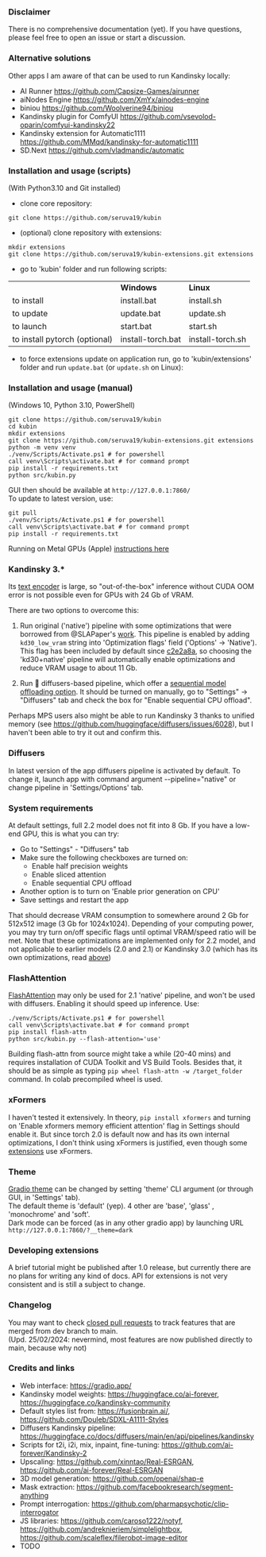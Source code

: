 ### Disclaimer

There is no comprehensive documentation (yet).
If you have questions, please feel free to open an issue or start a discussion.

### Alternative solutions

Other apps I am aware of that can be used to run Kandinsky locally:

* AI Runner https://github.com/Capsize-Games/airunner
* aiNodes Engine https://github.com/XmYx/ainodes-engine
* biniou https://github.com/Woolverine94/biniou
* Kandinsky plugin for ComfyUI https://github.com/vsevolod-oparin/comfyui-kandinsky22
* Kandinsky extension for Automatic1111 https://github.com/MMqd/kandinsky-for-automatic1111
* SD.Next https://github.com/vladmandic/automatic

### Installation and usage (scripts)
(With Python3.10 and Git installed)
* clone core repository:

```git clone https://github.com/seruva19/kubin```
* (optional) clone repository with extensions:
```
mkdir extensions
git clone https://github.com/seruva19/kubin-extensions.git extensions
```
* go to 'kubin' folder and run following scripts:

<table>
<tr>
<td></td>
<td><b>Windows</b></td>
<td><b>Linux</b></td>
</tr><tr></tr>
<tr>
<td>to install</td>
<td>install.bat</td>
<td>install.sh</td>
</tr><tr></tr>
<tr>
<td>to update</td>
<td>update.bat</td>
<td>update.sh</td>
</tr><tr></tr>
<tr>
<td>to launch</td>
<td>start.bat</td>
<td>start.sh</td>
</tr><tr></tr>
<tr>
<td>to install pytorch (optional)</td>
<td>install-torch.bat</td>
<td>install-torch.sh</td>
</tr>
</table>

* to force extensions update on application run, go to 'kubin/extensions' folder and run `update.bat` (or `update.sh` on Linux):

### Installation and usage (manual)
(Windows 10, Python 3.10, PowerShell)
```
git clone https://github.com/seruva19/kubin
cd kubin
mkdir extensions
git clone https://github.com/seruva19/kubin-extensions.git extensions
python -m venv venv
./venv/Scripts/Activate.ps1 # for powershell
call venv\Scripts\activate.bat # for command prompt
pip install -r requirements.txt
python src/kubin.py
```
GUI then should be available at `http://127.0.0.1:7860/`
<br>
To update to latest version, use:
```
git pull
./venv/Scripts/Activate.ps1 # for powershell
call venv\Scripts\activate.bat # for command prompt
pip install -r requirements.txt
```
Running on Metal GPUs (Apple) [instructions here](https://github.com/seruva19/kubin/pull/62)

### Kandinsky 3.*

Its [text encoder](https://huggingface.co/google/flan-ul2) is large, so "out-of-the-box" inference without CUDA OOM error is not possible even for GPUs with 24 Gb of VRAM.

There are two options to overcome this:
1) Run original ('native') pipeline with some optimizations that were borrowed from @SLAPaper's [work](https://github.com/seruva19/kubin/discussions/166). This pipeline is enabled by adding `kd30_low_vram` string into 'Optimization flags' field ('Options' -> 'Native'). This flag has been included by default since [c2e2a8a](https://github.com/seruva19/kubin/commit/c2e2a8a1c00b30e418d79708ebd3732c53e4de4c), so choosing the 'kd30+native' pipeline will automatically enable optimizations and reduce VRAM usage to about 11 Gb. 

2) Run 🤗 diffusers-based pipeline, which offer a [sequential model offloading option](https://huggingface.co/docs/diffusers/optimization/memory#cpu-offloading). It should be turned on manually, go to "Settings" -> "Diffusers" tab and check the box for "Enable sequential CPU offload". 

Perhaps MPS users also might be able to run Kandinsky 3 thanks to unified memory (see https://github.com/huggingface/diffusers/issues/6028), but I haven't been able to try it out and confirm this. 

### Diffusers

In latest version of the app diffusers pipeline is activated by default.
To change it, launch app with command argument --pipeline="native" or change pipeline in 'Settings/Options' tab.

### System requirements

At default settings, full 2.2 model does not fit into 8 Gb. If you have a low-end GPU, this is what you can try:

* Go to "Settings" - "Diffusers" tab 
* Make sure the following checkboxes are turned on:
  * Enable half precision weights
  * Enable sliced attention
  * Enable sequential CPU offload 
* Another option is to turn on 'Enable prior generation on CPU' 
* Save settings and restart the app

That should decrease VRAM consumption to somewhere around 2 Gb for 512x512 image (3 Gb for 1024x1024). 
Depending of your computing power, you may try turn on/off specific flags until optimal VRAM/speed ratio will be met. 
Note that these optimizations are implemented only for 2.2 model, and not applicable to earlier models (2.0 and 2.1) or Kandinsky 3.0 (which has its own optimizations, read [above](https://github.com/seruva19/kubin/wiki/Docs/_edit#kandinsky-3))

### FlashAttention

[FlashAttention](https://github.com/HazyResearch/flash-attention) may only be used for 2.1 'native' pipeline, and won't be used with diffusers. 
Enabling it should speed up inference. Use:
```
./venv/Scripts/Activate.ps1 # for powershell
call venv\Scripts\activate.bat # for command prompt
pip install flash-attn
python src/kubin.py --flash-attention='use'
```

Building flash-attn from source might take a while (20-40 mins) and requires installation of CUDA Toolkit and VS Build Tools. Besides that, it should be as simple as typing `pip wheel flash-attn -w /target_folder` command. 
In colab precompiled wheel is used.

### xFormers

I haven't tested it extensively. In theory, `pip install xformers` and turning on 'Enable xformers memory efficient attention' flag in Settings should enable it. But since torch 2.0 is default now and has its own internal optimizations, I don't think using xFormers is justified, even though some [extensions](https://github.com/seruva19/kubin-extensions) use xFormers.

### Theme

[Gradio theme](https://gradio.app/theming-guide/) can be changed by setting 'theme' CLI argument (or through GUI, in 'Settings' tab).  
The default theme is 'default' (yep). 4 other are 'base', 'glass' , 'monochrome' and 'soft'.  
Dark mode can be forced (as in any other gradio app) by launching URL `http://127.0.0.1:7860/?__theme=dark`  

### Developing extensions

A brief tutorial might be published after 1.0 release, but currently there are no plans for writing any kind of docs. API for extensions is not very consistent and is still a subject to change.

### Changelog

You may want to check [closed pull requests](https://github.com/seruva19/kubin/issues?q=is%3Apr+is%3Aclosed) to track features that are merged from dev branch to main.  
(Upd. 25/02/2024: nevermind, most features are now published directly to main, because why not)

### Credits and links

* Web interface: https://gradio.app/
* Kandinsky model weights: https://huggingface.co/ai-forever, https://huggingface.co/kandinsky-community
* Default styles list from: https://fusionbrain.ai/, https://github.com/Douleb/SDXL-A1111-Styles
* Diffusers Kandinsky pipeline: https://huggingface.co/docs/diffusers/main/en/api/pipelines/kandinsky
* Scripts for t2i, i2i, mix, inpaint, fine-tuning: https://github.com/ai-forever/Kandinsky-2
* Upscaling: https://github.com/xinntao/Real-ESRGAN, https://github.com/ai-forever/Real-ESRGAN
* 3D model generation: https://github.com/openai/shap-e
* Mask extraction: https://github.com/facebookresearch/segment-anything
* Prompt interrogation: https://github.com/pharmapsychotic/clip-interrogator
* JS libraries: https://github.com/caroso1222/notyf, https://github.com/andreknieriem/simplelightbox, https://github.com/scaleflex/filerobot-image-editor
* TODO